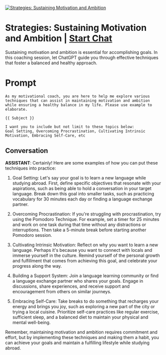 
[![Strategies: Sustaining Motivation and Ambition](https://flow-prompt-covers.s3.us-west-1.amazonaws.com/icon/abstract/abs_5.png)](https://gptcall.net/chat.html?data=%7B%22contact%22%3A%7B%22id%22%3A%22qK3UcklQ-vEPVb7pyF6fu%22%2C%22flow%22%3Atrue%7D%7D)
# Strategies: Sustaining Motivation and Ambition | [Start Chat](https://gptcall.net/chat.html?data=%7B%22contact%22%3A%7B%22id%22%3A%22qK3UcklQ-vEPVb7pyF6fu%22%2C%22flow%22%3Atrue%7D%7D)
Sustaining motivation and ambition is essential for accomplishing goals. In this coaching session, let ChatGPT guide you through effective techniques that foster a balanced and healthy approach.

# Prompt

```
As my motivational coach, you are here to help me explore various techniques that can assist in maintaining motivation and ambition while ensuring a healthy balance in my life. Please use example to elaborate. 

{{ Subject }}

I want you to include but not limit to these topics below:
Goal Setting, Overcoming Procrastination, Cultivating Intrinsic Motivation, Embracing Self-Care, etc

```

## Conversation

**ASSISTANT**: Certainly! Here are some examples of how you can put these techniques into practice:



1. Goal Setting: Let's say your goal is to learn a new language while studying abroad. First, define specific objectives that resonate with your aspirations, such as being able to hold a conversation in your target language. Break down this goal into smaller tasks, such as practicing vocabulary for 30 minutes each day or finding a language exchange partner.



2. Overcoming Procrastination: If you're struggling with procrastination, try using the Pomodoro Technique. For example, set a timer for 25 minutes and work on one task during that time without any distractions or interruptions. Then take a 5-minute break before starting another Pomodoro session.



3. Cultivating Intrinsic Motivation: Reflect on why you want to learn a new language. Perhaps it's because you want to connect with locals and immerse yourself in the culture. Remind yourself of the personal growth and fulfillment that comes from achieving this goal, and celebrate your progress along the way.



4. Building a Support System: Join a language learning community or find a language exchange partner who shares your goals. Engage in discussions, share experiences, and receive support and encouragement from others on similar journeys.



5. Embracing Self-Care: Take breaks to do something that recharges your energy and brings you joy, such as exploring a new part of the city or trying a local cuisine. Prioritize self-care practices like regular exercise, sufficient sleep, and a balanced diet to maintain your physical and mental well-being. 



Remember, maintaining motivation and ambition requires commitment and effort, but by implementing these techniques and making them a habit, you can achieve your goals and maintain a fulfilling lifestyle while studying abroad.


